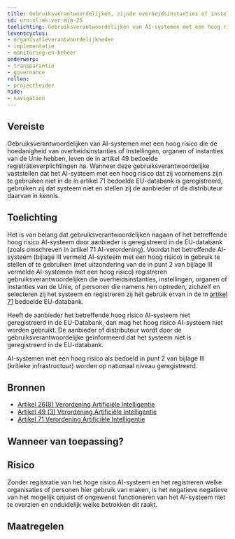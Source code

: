 ```yaml
---
title: Gebruiksverantwoordelijken, zijnde overheidsinstanties of instellingen, organen of instanties van de Unie, leven de registratieverplichting na als het gaat om een hoog risico AI-systeem
id: urn:nl:ak:ver:aia-25
toelichting: Gebruiksverantwoordelijken van AI-systemen met een hoog risico die de hoedanigheid van overheidsinstanties of instellingen, organen of instanties van de Unie hebben, leven de in artikel 49 bedoelde registratieverplichtingen na. Wanneer deze gebruiksverantwoordelijke vaststellen dat het AI-systeem met een hoog risico dat zij voornemens zijn te gebruiken niet in de in artikel 71 bedoelde EU-databank is geregistreerd, gebruiken zij dat systeem niet en stellen zij de aanbieder of de distributeur daarvan in kennis.
levenscyclus:
- organisatieverantwoordelijkheden
- implementatie
- monitoring-en-beheer
onderwerp:
- transparantie
- governance
rollen:
- projectleider
hide:
- navigation
---
```


<!-- tags -->
## Vereiste

Gebruiksverantwoordelijken van AI-systemen met een hoog risico die de hoedanigheid van overheidsinstanties of instellingen, organen of instanties van de Unie hebben, leven de in artikel 49 bedoelde registratieverplichtingen na.
Wanneer deze gebruiksverantwoordelijke vaststellen dat het AI-systeem met een hoog risico dat zij voornemens zijn te gebruiken niet in de in artikel 71 bedoelde EU-databank is
geregistreerd, gebruiken zij dat systeem niet en stellen zij de aanbieder of de distributeur daarvan in kennis.

## Toelichting

Het is van belang dat gebruiksverantwoordelijken nagaan of het betreffende hoog risico AI-systeem door aanbieder is geregistreerd in de EU-databank (zoals omschreven in artikel 71 AI-verordening).
Voordat het betreffende AI-systeem (bijlage III vermeld AI-systeem met een hoog risico) in gebruik te stellen of te gebruiken (met uitzondering van de in punt 2 van bijlage III vermelde AI-systemen met een hoog risico) registreren gebruiksverantwoordelijken die overheidsinstanties, instellingen, organen of instanties van de Unie, of personen die namens hen optreden, zichzelf en selecteren zij het systeem en registreren zij het gebruik ervan in de in [artikel 71](https://eur-lex.europa.eu/legal-content/NL/TXT/HTML/?uri=OJ:L_202401689#d1e7019-1-1) bedoelde EU-databank.

Heeft de aanbieder het betreffende hoog risico AI-systeem niet geregistreerd in de EU-Databank, dan mag het hoog risico AI-systeem niet worden gebruikt.
De aanbieder of distributeur wordt door de gebruiksverantwoordelijke geïnformeerd dat het systeem niet is geregistreerd in de EU-databank.

AI-systemen met een hoog risico als bedoeld in punt 2 van bijlage III (kritieke infrastructuur) worden op nationaal niveau geregistreerd.

## Bronnen
- [Artikel 26(8) Verordening Artificiële Intelligentie](https://eur-lex.europa.eu/legal-content/NL/TXT/HTML/?uri=OJ:L_202401689#d1e4350-1-1)
- [Artikel 49 (3) Verordening Artificiële Intelligentie](https://eur-lex.europa.eu/legal-content/NL/TXT/HTML/?uri=OJ:L_202401689#d1e5358-1-1)
- [Artikel 71 Verordening Artificiële Intelligentie](https://eur-lex.europa.eu/legal-content/NL/TXT/HTML/?uri=OJ:L_202401689#d1e7019-1-1)

## Wanneer van toepassing?


## Risico

Zonder registratie van het hoge risico AI-systeem en het registreren welke organisaties of personen hier gebruik van maken, is het negatieve negatieve van het mogelijk onjuist of ongewenst functioneren van het AI-systeem niet te overzien en onduidelijk welke betrokken dit raakt.
 

## Maatregelen

<!-- list_maatregelen vereiste/aia-27-gebruiksverantwoordelijken-registratieverplichtingen no-search no-onderwerp no-rol no-levenscyclus -->
